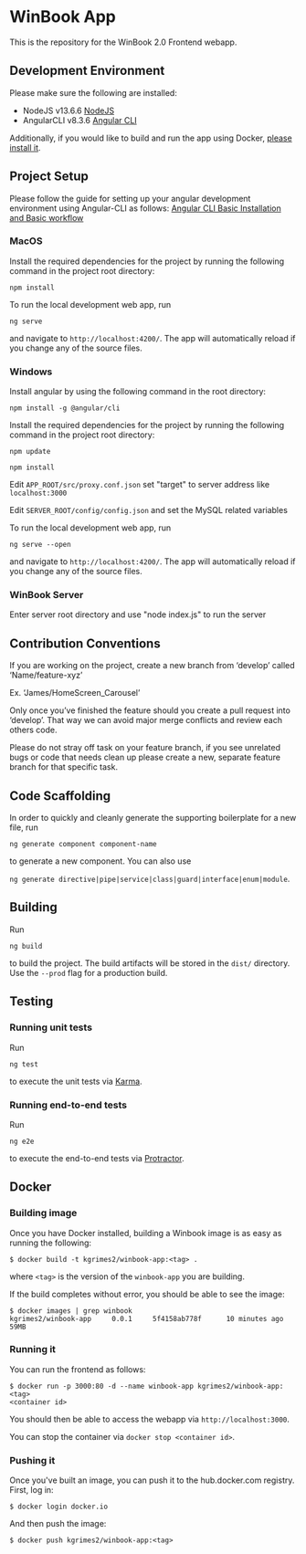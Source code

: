 # WinBook App

This is the repository for the WinBook 2.0 Frontend webapp.

## Development Environment

Please make sure the following are installed:

- NodeJS v13.6.6 [NodeJS](https://nodejs.org/en/)
- AngularCLI v8.3.6 [Angular CLI](https://github.com/angular/angular-cli)

Additionally, if you would like to build and run the app using Docker, [please install it](https://www.docker.com/get-started).

## Project Setup

Please follow the guide for setting up your angular development environment using Angular-CLI as follows:
[Angular CLI Basic Installation and Basic workflow](https://angular.io/cli)

### MacOS
Install the required dependencies for the project by running the following command in the project root directory:

`npm install`

To run the local development web app, run

`ng serve`

and navigate to `http://localhost:4200/`. 
The app will automatically reload if you change any of the source files.

### Windows
Install angular by using the following command in the root directory:

`npm install -g @angular/cli`

Install the required dependencies for the project by running the following command in the project root directory:

`npm update`

`npm install`

Edit `APP_ROOT/src/proxy.conf.json` set "target" to server address like `localhost:3000`

Edit `SERVER_ROOT/config/config.json` and set the MySQL related variables

To run the local development web app, run

`ng serve --open`

and navigate to `http://localhost:4200/`. 
The app will automatically reload if you change any of the source files.

### WinBook Server

Enter server root directory and use "node index.js" to run the server

## Contribution Conventions

If you are working on the project, create a new branch from ‘develop’ called ‘Name/feature-xyz’ 

Ex. ‘James/HomeScreen_Carousel’

Only once you’ve finished the feature should you create a pull request into ‘develop’. That way we can avoid major merge conflicts and review each others code.

Please do not stray off task on your feature branch, if you see unrelated bugs or code that needs clean up please create a new, separate feature branch for that specific task.

## Code Scaffolding

In order to quickly and cleanly generate the supporting boilerplate for a new file, run

`ng generate component component-name` 

to generate a new component. You can also use 

`ng generate directive|pipe|service|class|guard|interface|enum|module`.

## Building

Run 

`ng build` 

to build the project. The build artifacts will be stored in the `dist/` directory. Use the `--prod` flag for a production build.

## Testing

### Running unit tests

Run 

`ng test` 

to execute the unit tests via [Karma](https://karma-runner.github.io).

### Running end-to-end tests

Run 

`ng e2e` 

to execute the end-to-end tests via [Protractor](http://www.protractortest.org/).

## Docker

### Building image

Once you have Docker installed, building a Winbook image is as easy as running the following:

```
$ docker build -t kgrimes2/winbook-app:<tag> .
```

where `<tag>` is the version of the `winbook-app` you are building.

If the build completes without error, you should be able to see the image:

```
$ docker images | grep winbook
kgrimes2/winbook-app     0.0.1     5f4158ab778f      10 minutes ago      59MB
```

### Running it

You can run the frontend as follows:

```
$ docker run -p 3000:80 -d --name winbook-app kgrimes2/winbook-app:<tag>
<container id>
```

You should then be able to access the webapp via `http://localhost:3000`.

You can stop the container via `docker stop <container id>`.

### Pushing it

Once you've built an image, you can push it to the hub.docker.com registry. First, log in:

```
$ docker login docker.io
```

And then push the image:

```
$ docker push kgrimes2/winbook-app:<tag>
```
